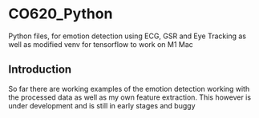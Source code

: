 # CO620_Python
 Python files, for emotion detection using ECG, GSR and Eye Tracking as well as modified venv for tensorflow to work on M1 Mac
 
 ## Introduction
 
 So far there are working examples of the emotion detection working with the processed data as well as my own feature extraction. This however is under development and is still in early stages and buggy
